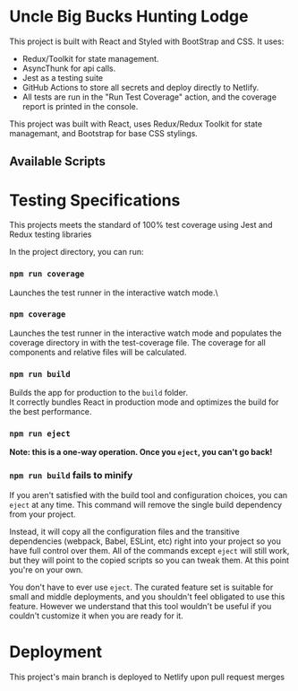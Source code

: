 # Uncle Big Bucks Hunting Lodge

This project is built with React and Styled with BootStrap and CSS. It uses:
* Redux/Toolkit for state management.
* AsyncThunk for api calls.
* Jest as a testing suite
* GitHub Actions to store all secrets and deploy directly to Netlify.
* All tests are run in the "Run Test Coverage" action, and the coverage report is printed in the console.

This project was built with React, uses Redux/Redux Toolkit for state managemant, and Bootstrap for base CSS stylings. 
## Available Scripts

# Testing Specifications

This projects meets the standard of 100% test coverage using Jest and Redux testing libraries

In the project directory, you can run:

### `npm run coverage`

Launches the test runner in the interactive watch mode.\

### `npm coverage`

Launches the test runner in the interactive watch mode and populates the coverage directory in with the test-coverage file.
The coverage for all components and relative files will be calculated.

### `npm run build`

Builds the app for production to the `build` folder.\
It correctly bundles React in production mode and optimizes the build for the best performance.

### `npm run eject`

**Note: this is a one-way operation. Once you `eject`, you can't go back!**


### `npm run build` fails to minify
If you aren't satisfied with the build tool and configuration choices, you can `eject` at any time. This command will remove the single build dependency from your project.

Instead, it will copy all the configuration files and the transitive dependencies (webpack, Babel, ESLint, etc) right into your project so you have full control over them. All of the commands except `eject` will still work, but they will point to the copied scripts so you can tweak them. At this point you're on your own.

You don't have to ever use `eject`. The curated feature set is suitable for small and middle deployments, and you shouldn't feel obligated to use this feature. However we understand that this tool wouldn't be useful if you couldn't customize it when you are ready for it.

# Deployment

This project's main branch is deployed to Netlify upon pull request merges
